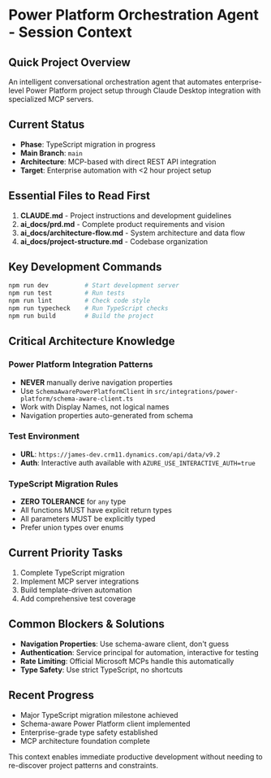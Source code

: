# Power Platform Orchestration Agent - Session Context

## Quick Project Overview
An intelligent conversational orchestration agent that automates enterprise-level Power Platform project setup through Claude Desktop integration with specialized MCP servers.

## Current Status
- **Phase**: TypeScript migration in progress
- **Main Branch**: `main`
- **Architecture**: MCP-based with direct REST API integration
- **Target**: Enterprise automation with <2 hour project setup

## Essential Files to Read First
1. **CLAUDE.md** - Project instructions and development guidelines
2. **ai_docs/prd.md** - Complete product requirements and vision
3. **ai_docs/architecture-flow.md** - System architecture and data flow
4. **ai_docs/project-structure.md** - Codebase organization

## Key Development Commands
```bash
npm run dev          # Start development server
npm run test         # Run tests
npm run lint         # Check code style  
npm run typecheck    # Run TypeScript checks
npm run build        # Build the project
```

## Critical Architecture Knowledge

### Power Platform Integration Patterns
- **NEVER** manually derive navigation properties
- Use `SchemaAwarePowerPlatformClient` in `src/integrations/power-platform/schema-aware-client.ts`
- Work with Display Names, not logical names
- Navigation properties auto-generated from schema

### Test Environment
- **URL**: `https://james-dev.crm11.dynamics.com/api/data/v9.2`
- **Auth**: Interactive auth available with `AZURE_USE_INTERACTIVE_AUTH=true`

### TypeScript Migration Rules
- **ZERO TOLERANCE** for `any` type
- All functions MUST have explicit return types
- All parameters MUST be explicitly typed
- Prefer union types over enums

## Current Priority Tasks
1. Complete TypeScript migration
2. Implement MCP server integrations
3. Build template-driven automation
4. Add comprehensive test coverage

## Common Blockers & Solutions
- **Navigation Properties**: Use schema-aware client, don't guess
- **Authentication**: Service principal for automation, interactive for testing  
- **Rate Limiting**: Official Microsoft MCPs handle this automatically
- **Type Safety**: Use strict TypeScript, no shortcuts

## Recent Progress
- Major TypeScript migration milestone achieved
- Schema-aware Power Platform client implemented
- Enterprise-grade type safety established
- MCP architecture foundation complete

This context enables immediate productive development without needing to re-discover project patterns and constraints.